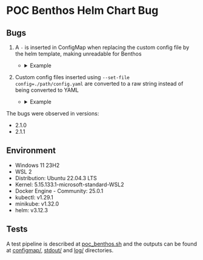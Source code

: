 # POC Benthos Helm Chart Bug

## Bugs

1. A `-` is inserted in ConfigMap when replacing the custom config file by the helm template, making unreadable for Benthos
    - <details>
        <summary>Example</summary>
        
        ```
        http:
        address: 0.0.0.0:4195
        cors:
            enabled: false
        debug_endpoints: false
        enabled: true
        root_path: /benthos
        -
        input:
            http_server:
            path: /poc

        output:
            broker:
            outputs:
                - stdout:
                    codec: lines
                - sync_response: {}
        ```
    </details>

2. Custom config files inserted using `--set-file config=./path/config.yaml` are converted to a raw string instead of being converted to YAML
    - <details>
        <summary>Example</summary>

        ```yaml
        http:
          address: 0.0.0.0:4195
          cors:
            enabled: false
          debug_endpoints: false
          enabled: true
          root_path: /benthos
        "input:\n  http_server:\n    path: /poc\n   \npipeline:\n  processors:\n    - noop:
          {}\n    \noutput:\n  broker:\n    outputs:\n      - stdout:\n          codec: lines\n
          \     - sync_response: {}\n"
        ```
    </details>

The bugs were observed in versions:
- 2.1.0
- 2.1.1

## Environment

- Windows 11 23H2
- WSL 2
- Distribution: Ubuntu 22.04.3 LTS
- Kernel: 5.15.133.1-microsoft-standard-WSL2
- Docker Engine - Community: 25.0.1
- kubectl: v1.29.1
- minikube: v1.32.0
- helm: v3.12.3

## Tests

A test pipeline is described at [poc_benthos.sh](poc_benthos.sh) and the outputs can be found at [configmap/](configmap/), [stdout/](stdout/) and [log/](log/) directories.